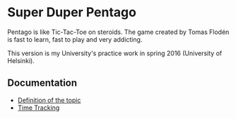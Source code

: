# Super Duper Pentago
Pentago is like Tic-Tac-Toe on steroids. The game created by Tomas Flodén is fast to learn, fast to play and very addicting.

This version is my University's practice work in spring 2016 (University of Helsinki).

## Documentation
* [Definition of the topic](documentation/topic-definition.md)
* [Time Tracking](documentation/timetracking.md)

